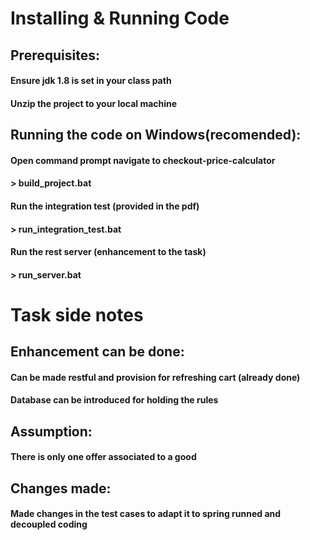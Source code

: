 # Installing & Running Code

## Prerequisites:

#### Ensure jdk 1.8 is set in your class path
#### Unzip the project to your local machine 


## Running the code on Windows(recomended):

#### Open command prompt navigate to checkout-price-calculator
#### > build_project.bat

#### Run the integration test (provided in the pdf)
#### > run_integration_test.bat

#### Run the rest server (enhancement to the task)
#### > run_server.bat

# Task side notes
## Enhancement can be done:
#### Can be made restful and provision for refreshing cart (already done)
#### Database can be introduced for holding the rules

## Assumption:
#### There is only one offer associated to a good


## Changes made:
#### Made changes in the test cases to adapt it to spring runned and decoupled coding